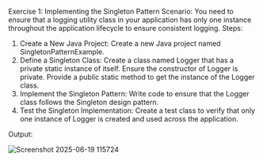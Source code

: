 Exercise 1: Implementing the Singleton Pattern
Scenario: 
You need to ensure that a logging utility class in your application has only one instance throughout the application lifecycle to ensure consistent logging.
Steps:
1.	Create a New Java Project:
    Create a new Java project named SingletonPatternExample.
2.	Define a Singleton Class:
    Create a class named Logger that has a private static instance of itself.
    Ensure the constructor of Logger is private.
    Provide a public static method to get the instance of the Logger class.
3.	Implement the Singleton Pattern:
    Write code to ensure that the Logger class follows the Singleton design pattern.
4.	Test the Singleton Implementation:
    Create a test class to verify that only one instance of Logger is created and used across the application.

Output:

![Screenshot 2025-06-19 115724](https://github.com/user-attachments/assets/167f2a3e-1125-4de7-af54-3f5d459bc23a)
